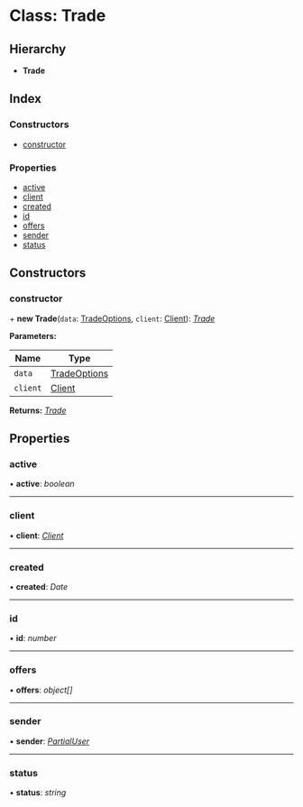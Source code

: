 
# Class: Trade

## Hierarchy

* **Trade**

## Index

### Constructors

* [constructor](_structures_asset_.trade.md#constructor)

### Properties

* [active](_structures_asset_.trade.md#active)
* [client](_structures_asset_.trade.md#client)
* [created](_structures_asset_.trade.md#created)
* [id](_structures_asset_.trade.md#id)
* [offers](_structures_asset_.trade.md#offers)
* [sender](_structures_asset_.trade.md#sender)
* [status](_structures_asset_.trade.md#status)

## Constructors

### <a id="constructor" name="constructor"></a>  constructor

\+ **new Trade**(`data`: [TradeOptions](../interfaces/_structures_asset_.tradeoptions.md), `client`: [Client](_client_client_.client.md)): *[Trade](_structures_asset_.trade.md)*

**Parameters:**

Name | Type |
------ | ------ |
`data` | [TradeOptions](../interfaces/_structures_asset_.tradeoptions.md) |
`client` | [Client](_client_client_.client.md) |

**Returns:** *[Trade](_structures_asset_.trade.md)*

## Properties

### <a id="active" name="active"></a>  active

• **active**: *boolean*

___

### <a id="client" name="client"></a>  client

• **client**: *[Client](_client_client_.client.md)*

___

### <a id="created" name="created"></a>  created

• **created**: *Date*

___

### <a id="id" name="id"></a>  id

• **id**: *number*

___

### <a id="offers" name="offers"></a>  offers

• **offers**: *object[]*

___

### <a id="sender" name="sender"></a>  sender

• **sender**: *[PartialUser](_structures_user_.partialuser.md)*

___

### <a id="status" name="status"></a>  status

• **status**: *string*
